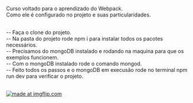 Curso voltado para o aprendizado do Webpack.</br>
Como ele é configurado no projeto e suas particularidades.</br></br>

-- Faça o clone do projeto.</br>
-- Na pasta do projeto rode npm i para instalar todos os pacotes necessários.</br>
-- Precisamos do mongoDB instalado e rodando na maquina para que os exemplos funcionem.</br>
-- Com o mongoDB instalado rode o comando mongod.</br>
-- Feito todos os passos e o mongoDB em execusão rode no terminal npm run dev para verificar o projeto.</br></br>


<a href="https://imgflip.com/gif/2s0p6f"><img src="https://i.imgflip.com/2s0p6f.gif" title="made at imgflip.com"/></a>